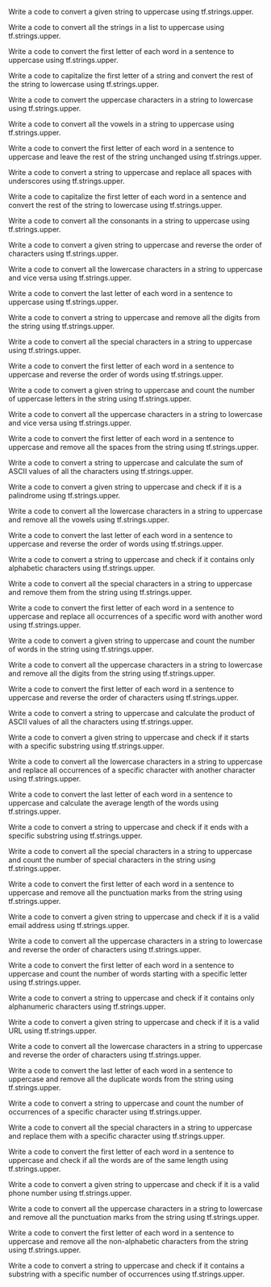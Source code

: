 Write a code to convert a given string to uppercase using tf.strings.upper.

Write a code to convert all the strings in a list to uppercase using tf.strings.upper.

Write a code to convert the first letter of each word in a sentence to uppercase using tf.strings.upper.

Write a code to capitalize the first letter of a string and convert the rest of the string to lowercase using tf.strings.upper.

Write a code to convert the uppercase characters in a string to lowercase using tf.strings.upper.

Write a code to convert all the vowels in a string to uppercase using tf.strings.upper.

Write a code to convert the first letter of each word in a sentence to uppercase and leave the rest of the string unchanged using tf.strings.upper.

Write a code to convert a string to uppercase and replace all spaces with underscores using tf.strings.upper.

Write a code to capitalize the first letter of each word in a sentence and convert the rest of the string to lowercase using tf.strings.upper.

Write a code to convert all the consonants in a string to uppercase using tf.strings.upper.

Write a code to convert a given string to uppercase and reverse the order of characters using tf.strings.upper.

Write a code to convert all the lowercase characters in a string to uppercase and vice versa using tf.strings.upper.

Write a code to convert the last letter of each word in a sentence to uppercase using tf.strings.upper.

Write a code to convert a string to uppercase and remove all the digits from the string using tf.strings.upper.

Write a code to convert all the special characters in a string to uppercase using tf.strings.upper.

Write a code to convert the first letter of each word in a sentence to uppercase and reverse the order of words using tf.strings.upper.

Write a code to convert a given string to uppercase and count the number of uppercase letters in the string using tf.strings.upper.

Write a code to convert all the uppercase characters in a string to lowercase and vice versa using tf.strings.upper.

Write a code to convert the first letter of each word in a sentence to uppercase and remove all the spaces from the string using tf.strings.upper.

Write a code to convert a string to uppercase and calculate the sum of ASCII values of all the characters using tf.strings.upper.

Write a code to convert a given string to uppercase and check if it is a palindrome using tf.strings.upper.

Write a code to convert all the lowercase characters in a string to uppercase and remove all the vowels using tf.strings.upper.

Write a code to convert the last letter of each word in a sentence to uppercase and reverse the order of words using tf.strings.upper.

Write a code to convert a string to uppercase and check if it contains only alphabetic characters using tf.strings.upper.

Write a code to convert all the special characters in a string to uppercase and remove them from the string using tf.strings.upper.

Write a code to convert the first letter of each word in a sentence to uppercase and replace all occurrences of a specific word with another word using tf.strings.upper.

Write a code to convert a given string to uppercase and count the number of words in the string using tf.strings.upper.

Write a code to convert all the uppercase characters in a string to lowercase and remove all the digits from the string using tf.strings.upper.

Write a code to convert the first letter of each word in a sentence to uppercase and reverse the order of characters using tf.strings.upper.

Write a code to convert a string to uppercase and calculate the product of ASCII values of all the characters using tf.strings.upper.

Write a code to convert a given string to uppercase and check if it starts with a specific substring using tf.strings.upper.

Write a code to convert all the lowercase characters in a string to uppercase and replace all occurrences of a specific character with another character using tf.strings.upper.

Write a code to convert the last letter of each word in a sentence to uppercase and calculate the average length of the words using tf.strings.upper.

Write a code to convert a string to uppercase and check if it ends with a specific substring using tf.strings.upper.

Write a code to convert all the special characters in a string to uppercase and count the number of special characters in the string using tf.strings.upper.

Write a code to convert the first letter of each word in a sentence to uppercase and remove all the punctuation marks from the string using tf.strings.upper.

Write a code to convert a given string to uppercase and check if it is a valid email address using tf.strings.upper.

Write a code to convert all the uppercase characters in a string to lowercase and reverse the order of characters using tf.strings.upper.

Write a code to convert the first letter of each word in a sentence to uppercase and count the number of words starting with a specific letter using tf.strings.upper.

Write a code to convert a string to uppercase and check if it contains only alphanumeric characters using tf.strings.upper.

Write a code to convert a given string to uppercase and check if it is a valid URL using tf.strings.upper.

Write a code to convert all the lowercase characters in a string to uppercase and reverse the order of characters using tf.strings.upper.

Write a code to convert the last letter of each word in a sentence to uppercase and remove all the duplicate words from the string using tf.strings.upper.

Write a code to convert a string to uppercase and count the number of occurrences of a specific character using tf.strings.upper.

Write a code to convert all the special characters in a string to uppercase and replace them with a specific character using tf.strings.upper.

Write a code to convert the first letter of each word in a sentence to uppercase and check if all the words are of the same length using tf.strings.upper.

Write a code to convert a given string to uppercase and check if it is a valid phone number using tf.strings.upper.

Write a code to convert all the uppercase characters in a string to lowercase and remove all the punctuation marks from the string using tf.strings.upper.

Write a code to convert the first letter of each word in a sentence to uppercase and remove all the non-alphabetic characters from the string using tf.strings.upper.

Write a code to convert a string to uppercase and check if it contains a substring with a specific number of occurrences using tf.strings.upper.